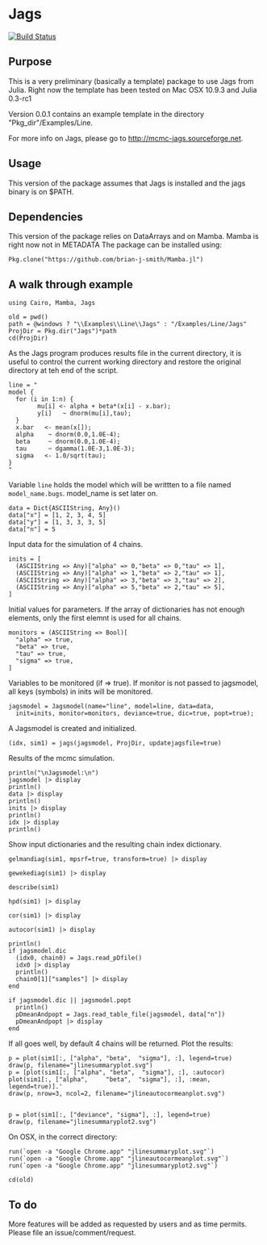# Jags

[![Build Status](https://travis-ci.org/goedman/Jags.jl.svg?branch=master)](https://travis-ci.org/goedman/Jags.jl)

## Purpose

This is a very preliminary (basically a template) package to use Jags from Julia. Right now the template has been tested on Mac OSX 10.9.3 and Julia 0.3-rc1

Version 0.0.1 contains an example template in the directory "Pkg_dir"/Examples/Line.

For more info on Jags, please go to <http://mcmc-jags.sourceforge.net>.

## Usage

This version of the package assumes that Jags is installed and the jags binary is on $PATH.


## Dependencies

This version of the package relies on DataArrays and on Mamba.
Mamba is right now not in METADATA The package can be installed using:

```
Pkg.clone("https://github.com/brian-j-smith/Mamba.jl")
```

## A walk through example

```
using Cairo, Mamba, Jags

old = pwd()
path = @windows ? "\\Examples\\Line\\Jags" : "/Examples/Line/Jags"
ProjDir = Pkg.dir("Jags")*path
cd(ProjDir)
```

As the Jags program produces results file in the current directory,
it is useful to control the current working directory and restore
the original directory at teh end of the script.

```
line = "
model {
  for (i in 1:n) {
        mu[i] <- alpha + beta*(x[i] - x.bar);
        y[i]   ~ dnorm(mu[i],tau);
  }
  x.bar   <- mean(x[]);
  alpha    ~ dnorm(0.0,1.0E-4);
  beta     ~ dnorm(0.0,1.0E-4);
  tau      ~ dgamma(1.0E-3,1.0E-3);
  sigma   <- 1.0/sqrt(tau);
}
"
```

Variable `line` holds the model which will be writtten to a file
named `model_name.bugs`. model_name is set later on.

```
data = Dict{ASCIIString, Any}()
data["x"] = [1, 2, 3, 4, 5]
data["y"] = [1, 3, 3, 3, 5]
data["n"] = 5
```

Input data for the simulation of 4 chains.

```
inits = [
  (ASCIIString => Any)["alpha" => 0,"beta" => 0,"tau" => 1],
  (ASCIIString => Any)["alpha" => 1,"beta" => 2,"tau" => 1],
  (ASCIIString => Any)["alpha" => 3,"beta" => 3,"tau" => 2],
  (ASCIIString => Any)["alpha" => 5,"beta" => 2,"tau" => 5],
]
```

Initial values for parameters. If the array of dictionaries has
not enough elements, only the first elemnt is used for all chains.

```
monitors = (ASCIIString => Bool)[
  "alpha" => true,
  "beta" => true,
  "tau" => true,
  "sigma" => true,
]
```

Variables to be monitored (if => true). If monitor is not passed
to jagsmodel, all keys (symbols) in inits will be monitored.

```
jagsmodel = Jagsmodel(name="line", model=line, data=data,
  init=inits, monitor=monitors, deviance=true, dic=true, popt=true);
```

A Jagsmodel is created and initialized.

```
(idx, sim1) = jags(jagsmodel, ProjDir, updatejagsfile=true)
```

Results of the mcmc simulation.

```
println("\nJagsmodel:\n")
jagsmodel |> display
println()
data |> display
println()
inits |> display
println()
idx |> display
println()
```

Show input dictionaries and the resulting chain index dictionary.

```
gelmandiag(sim1, mpsrf=true, transform=true) |> display

gewekediag(sim1) |> display

describe(sim1)

hpd(sim1) |> display

cor(sim1) |> display

autocor(sim1) |> display

println()
if jagsmodel.dic
  (idx0, chain0) = Jags.read_pDfile()
  idx0 |> display
  println()
  chain0[1]["samples"] |> display
end
  
if jagsmodel.dic || jagsmodel.popt
  println()
  pDmeanAndpopt = Jags.read_table_file(jagsmodel, data["n"])
  pDmeanAndpopt |> display
end
```

If all goes well, by default 4 chains will be returned. Plot the results:

```
p = plot(sim1[:, ["alpha", "beta",  "sigma"], :], legend=true)
draw(p, filename="jlinesummaryplot.svg")
p = [plot(sim1[:, ["alpha", "beta",  "sigma"], :], :autocor) plot(sim1[:, ["alpha",     "beta",  "sigma"], :], :mean, legend=true)].'
draw(p, nrow=3, ncol=2, filename="jlineautocormeanplot.svg")


p = plot(sim1[:, ["deviance", "sigma"], :], legend=true)
draw(p, filename="jlinesummaryplot2.svg")
```

On OSX, in the correct directory:

```
run(`open -a "Google Chrome.app" "jlinesummaryplot.svg"`)
run(`open -a "Google Chrome.app" "jlineautocormeanplot.svg"`)
run(`open -a "Google Chrome.app" "jlinesummaryplot2.svg"`)

cd(old)
```



## To do

More features will be added as requested by users and as time permits. Please file an issue/comment/request.

